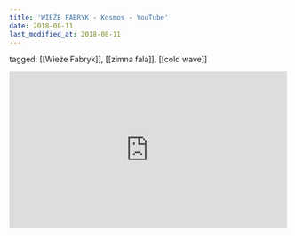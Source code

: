 ```yaml
---
title: 'WIEŻE FABRYK - Kosmos - YouTube'
date: 2018-08-11
last_modified_at: 2018-08-11
---
```

tagged: [[Wieże Fabryk]], [[zimna fala]], [[cold wave]]
<iframe allow="accelerometer; autoplay; clipboard-write; encrypted-media; gyroscope; picture-in-picture" allowfullscreen="" frameborder="0" height="281" id="youtube_iframe" src="https://www.youtube.com/embed/7k9Imelv1uQ?feature=oembed&amp;enablejsapi=1&amp;origin=https://safe.txmblr.com&amp;wmode=opaque" width="500"></iframe>